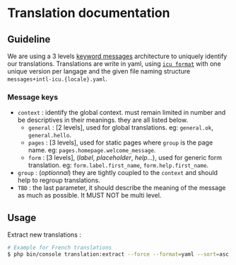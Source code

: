 # Translation documentation

## Guideline
We are using a 3 levels [keyword messages](https://symfony.com/doc/current/translation.html#using-real-or-keyword-messages) architecture to uniquely identify our translations.
Translations are write in yaml, using [`icu format`](https://unicode-org.github.io/icu/userguide/format_parse/messages/) with one unique version per langage and the given file naming structure `messages+intl-icu.{locale}.yaml`.

### Message keys
- `context` : identify the global context. must remain limited in number and be descriptives in their meanings. they are all listed below.
  - `general` : [2 levels], used for global translations. eg: `general.ok`, `general.hello`.
  - `pages` : [3 levels], used for static pages where `group` is the page name. eg: `pages.homepage.welcome_message`.
  - `form` : [3 levels], (*label*, *placeholder*, *help*...), used for generic form translation. eg: `form.label.first_name`, `form.help.first_name`.
- `group` : (*optionnal*) they are tightly coupled to the `context` and should help to regroup translations.
- `TBD` : the last parameter, it should describe the meaning of the message as much as possible. It MUST NOT be multi level.

## Usage
Extract new translations : 
```bash
# Example for French translations
$ php bin/console translation:extract --force --format=yaml --sort=asc --as-tree=5 fr
```
